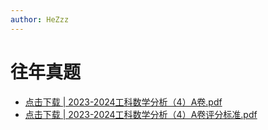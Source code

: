 ```yaml
---
author: HeZzz
---
```


# 往年真题

- [点击下载 | 2023-2024工科数学分析（4）A卷.pdf](https://cs-speedrun.github.io/documents/%E5%B7%A5%E7%A7%91%E6%95%B0%E5%AD%A6%E5%88%86%E6%9E%90/%E5%BE%80%E5%B9%B4%E7%9C%9F%E9%A2%98/2023-2024%E5%B7%A5%E7%A7%91%E6%95%B0%E5%AD%A6%E5%88%86%E6%9E%90%EF%BC%884%EF%BC%89A%E5%8D%B7.pdf)
- [点击下载 | 2023-2024工科数学分析（4）A卷评分标准.pdf](https://cs-speedrun.github.io/documents/%E5%B7%A5%E7%A7%91%E6%95%B0%E5%AD%A6%E5%88%86%E6%9E%90/%E5%BE%80%E5%B9%B4%E7%9C%9F%E9%A2%98/2023-2024%E5%B7%A5%E7%A7%91%E6%95%B0%E5%AD%A6%E5%88%86%E6%9E%90%EF%BC%884%EF%BC%89A%E5%8D%B7%E8%AF%84%E5%88%86%E6%A0%87%E5%87%86.pdf)
